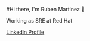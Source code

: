 #Hi there, I'm Ruben Martinez 👋

Working as SRE at Red Hat

[Linkedin Profile](https://www.linkedin.com/in/rubenmartinezgomez/)
